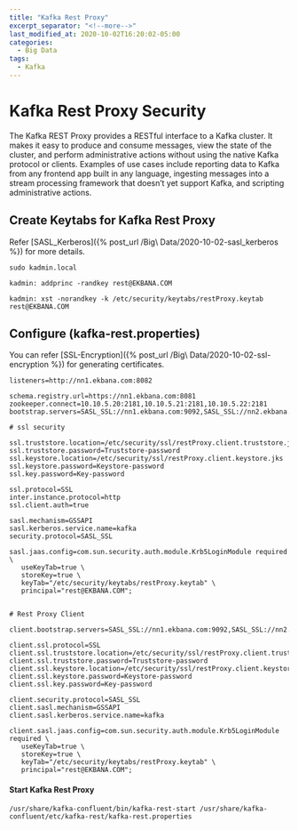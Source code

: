 ```yaml
---
title: "Kafka Rest Proxy"
excerpt_separator: "<!--more-->"
last_modified_at: 2020-10-02T16:20:02-05:00
categories:
  - Big Data
tags:
  - Kafka
---
```


# Kafka Rest Proxy Security

The Kafka REST Proxy provides a RESTful interface to a Kafka cluster. It makes it easy to produce and consume messages, view the state of the cluster, and 
perform administrative actions without using the native Kafka protocol or clients. Examples of use cases include reporting data to Kafka from any frontend app 
built in any language, ingesting messages into a stream processing framework that doesn’t yet support Kafka, and scripting administrative actions.

## Create Keytabs for Kafka Rest Proxy

Refer [SASL_Kerberos]({% post_url /Big\ Data/2020-10-02-sasl_kerberos %}) for more details.

```
sudo kadmin.local

kadmin: addprinc -randkey rest@EKBANA.COM

kadmin: xst -norandkey -k /etc/security/keytabs/restProxy.keytab rest@EKBANA.COM
```

## Configure (kafka-rest.properties)

You can refer [SSL-Encryption]({% post_url /Big\ Data/2020-10-02-ssl-encryption %}) for generating certificates.

```
listeners=http://nn1.ekbana.com:8082

schema.registry.url=https://nn1.ekbana.com:8081
zookeeper.connect=10.10.5.20:2181,10.10.5.21:2181,10.10.5.22:2181
bootstrap.servers=SASL_SSL://nn1.ekbana.com:9092,SASL_SSL://nn2.ekbana.com:9092,SASL_SSL://dn1.ekbana.com:9092

# ssl security

ssl.truststore.location=/etc/security/ssl/restProxy.client.truststore.jks
ssl.truststore.password=Truststore-password
ssl.keystore.location=/etc/security/ssl/restProxy.client.keystore.jks
ssl.keystore.password=Keystore-password
ssl.key.password=Key-password

ssl.protocol=SSL
inter.instance.protocol=http
ssl.client.auth=true

sasl.mechanism=GSSAPI
sasl.kerberos.service.name=kafka
security.protocol=SASL_SSL

sasl.jaas.config=com.sun.security.auth.module.Krb5LoginModule required \
   useKeyTab=true \
   storeKey=true \
   keyTab="/etc/security/keytabs/restProxy.keytab" \
   principal="rest@EKBANA.COM";


# Rest Proxy Client

client.bootstrap.servers=SASL_SSL://nn1.ekbana.com:9092,SASL_SSL://nn2.ekbana.com:9092,SASL_SSL://dn1.ekbana.com:9092

client.ssl.protocol=SSL
client.ssl.truststore.location=/etc/security/ssl/restProxy.client.truststore.jks
client.ssl.truststore.password=Truststore-password
client.ssl.keystore.location=/etc/security/ssl/restProxy.client.keystore.jks
client.ssl.keystore.password=Keystore-password
client.ssl.key.password=Key-password

client.security.protocol=SASL_SSL
client.sasl.mechanism=GSSAPI
client.sasl.kerberos.service.name=kafka

client.sasl.jaas.config=com.sun.security.auth.module.Krb5LoginModule required \
   useKeyTab=true \
   storeKey=true \
   keyTab="/etc/security/keytabs/restProxy.keytab" \
   principal="rest@EKBANA.COM";
```

#### Start Kafka Rest Proxy

```
/usr/share/kafka-confluent/bin/kafka-rest-start /usr/share/kafka-confluent/etc/kafka-rest/kafka-rest.properties
```